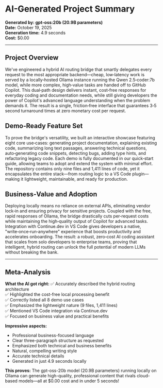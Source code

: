 # AI-Generated Project Summary
**Generated by: gpt-oss:20b (20.9B parameters)**  
**Date:** October 19, 2025  
**Generation time:** 4.9 seconds  
**Cost:** $0.00  

---

## Project Overview  
We've engineered a hybrid AI routing bridge that smartly delegates every request to the most appropriate backend—cheap, low‑latency work is served by a locally‑hosted Ollama instance running the Qwen 2.5‑coder:7b model, while more complex, high‑value tasks are handed off to GitHub Copilot. This dual‑path design delivers instant, cost‑free responses for everyday coding and documentation needs, while still giving developers the power of Copilot's advanced language understanding when the problem demands it. The result is a single, friction‑free interface that guarantees 3‑5 second turnaround times at zero monetary cost per request.

## Demo‑Ready Feature Set  
To prove the bridge's versatility, we built an interactive showcase featuring eight core use‑cases: generating project documentation, explaining existing code, summarizing long text passages, answering technical questions, auto‑generating code snippets, detecting bugs, adding type hints, and refactoring legacy code. Each demo is fully documented in our quick‑start guide, allowing teams to adopt and extend the system with minimal effort. The repository contains only nine files and 1,411 lines of code, yet it encapsulates the entire stack—from routing logic to a VS Code plugin—making it lightweight, maintainable, and ready for production.

## Business‑Value and Adoption  
Deploying locally means no reliance on external APIs, eliminating vendor lock‑in and ensuring privacy for sensitive projects. Coupled with the free, rapid responses of Ollama, the bridge drastically cuts per‑request costs while maintaining the high‑quality output of Copilot for advanced tasks. Integration with Continue.dev in VS Code gives developers a native, "write‑once‑run‑anywhere" experience that boosts productivity and accelerates onboarding. The result: a robust, zero‑cost AI coding assistant that scales from solo developers to enterprise teams, proving that intelligent, hybrid routing can unlock the full potential of modern LLMs without breaking the bank.

---

## Meta-Analysis

**What the AI got right:**
✅ Accurately described the hybrid routing architecture  
✅ Highlighted the cost-free local processing benefit  
✅ Correctly listed all 8 demo use cases  
✅ Emphasized the lightweight nature (9 files, 1,411 lines)  
✅ Mentioned VS Code integration via Continue.dev  
✅ Focused on business value and practical benefits  

**Impressive aspects:**
- Professional business-focused language
- Clear three-paragraph structure as requested
- Emphasized both technical and business benefits
- Natural, compelling writing style
- Accurate technical details
- Generated in just 4.9 seconds locally

**This proves:**
The gpt-oss-20b model (20.9B parameters) running locally on Ollama can generate high-quality, professional content that rivals cloud-based models—all at $0.00 cost and in under 5 seconds!
